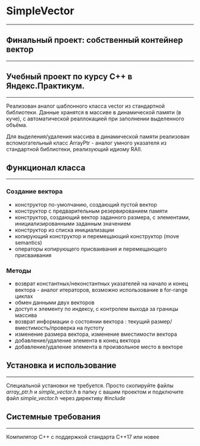 # SimpleVector
_____________________________________________________
## Финальный проект: собственный контейнер вектор
_____________________________________________________

## Учебный проект по курсу С++ в Яндекс.Практикум.
____________________________________________________

Реализован аналог шаблонного класса vector из стандартной библиотеки. 
Данные хранятся в массиве в динамической памяти (в куче), с автоматической реаллокацией при заполнении выделенного объёма.

Для выделения/удаления массива в динамической памяти реализован вспомогательный класс ArrayPtr - аналог умного указателя из стандартной библиотеки, реализующий идиому RAII.

## Функционал класса
___________________________________________________
### Создание вектора

- конструктор по-умолчанию, создающий пустой вектор
- конструктор с предварительным резервированием памяти
- конструктор, создающий вектор заданного размера, c элементами, инициализированными заданным значением
- конструктор из списка инициализации
- копирующий конструктор и перемещающий конструктор (move semantics)
- операторы копирующего присваивания и перемещающего присваивания
### Методы

- возврат константных/неконстантных указателей на начало и конец вектора - аналог итераторов, возможно использование в for-range циклах
- обмен данными двух векторов
- доступ к элементу по индексу, с контролем выхода за границы массива
- возврат информации о состоянии вектора : текущий размер/вместимость/проверка на пустоту
- изменение размера вектора, изменение вместимости вектора
- добавление/удаление элемента в конец вектора
- добавление/удаление элемента в произвольное место в векторе
 
 ## Установка и использование 
 _____________________________________________________________
Специальной установки не требуется. Просто скопируйте файлы *array_ptr.h* и *simple_vector.h* в папку с вашим проектом и подключите файл *simple_vector.h* через директиву _#include_

## Системные требования
______________________________________________________________
Компилятор С++ с поддержкой стандарта C++17 или новее
